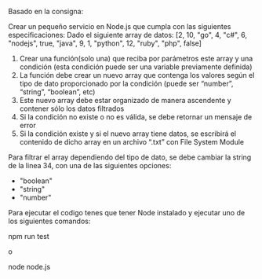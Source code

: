 Basado en la consigna:

Crear un pequeño servicio en Node.js que cumpla con las
siguientes especificaciones:
Dado el siguiente array de datos:
[2, 10, "go", 4, "c#", 6, "nodejs", true, "java", 9, 1,
"python", 12, "ruby", "php", false]
1. Crear una función(solo una) que reciba por parámetros
este array y una condición (esta condición puede ser una
variable previamente definida)
2. La función debe crear un nuevo array que contenga los
valores según el tipo de dato proporcionado por la
condición (puede ser “number”, “string”, “boolean”, etc)
3. Este nuevo array debe estar organizado de manera
ascendente y contener sólo los datos filtrados
4. Si la condición no existe o no es válida, se debe
retornar un mensaje de error
5. Si la condición existe y si el nuevo array tiene datos,
se escribirá el contenido de dicho array en un archivo
“.txt” con File System Module

Para filtrar el array dependiendo del tipo de dato, se debe cambiar la string de la linea 34, con una de las siguientes opciones:

- "boolean"
- "string"
- "number"

Para ejecutar el codigo tenes que tener Node instalado y ejecutar uno de los siguientes comandos:

npm run test

o 

node node.js